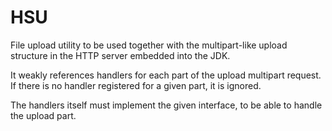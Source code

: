 # HSU

File upload utility to be used together with the multipart-like upload structure in the HTTP server embedded into the JDK.

It weakly references handlers for each part of the upload multipart request. If there is no handler registered for a given part, it is ignored.

The handlers itself must implement the given interface, to be able to handle the upload part. 
